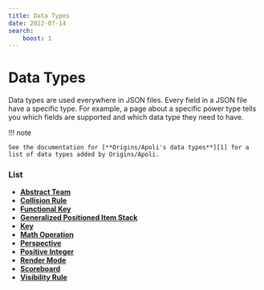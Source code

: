 ```yaml
---
title: Data Types
date: 2022-07-14
search:
    boost: 1
---
```


#   Data Types

Data types are used everywhere in JSON files. Every field in a JSON file have a specific type. For example, a page about a specific power type tells you which fields are supported and which data type they need to have.

!!! note

    See the documentation for [**Origins/Apoli's data types**][1] for a list of data types added by Origins/Apoli.


### List

* [**Abstract Team**](data_types/abstract_team.md)
* [**Collision Rule**](data_types/collision_rule.md)
* [**Functional Key**](data_types/functional_key.md)
* [**Generalized Positioned Item Stack**](data_types/generalized_positioned_item_stack.md)
* [**Key**](data_types/key.md)
* [**Math Operation**](data_types/math_operation.md)
* [**Perspective**](data_types/perspective.md)
* [**Positive Integer**](data_types/positive_integer.md)
* [**Render Mode**](data_types/render_mode.md)
* [**Scoreboard**](data_types/scoreboard.md)
* [**Visibility Rule**](data_types/visibility_rule.md)



[1]: https://origins.readthedocs.io/en/latest/types/data_types
